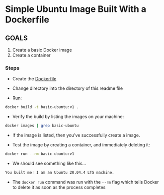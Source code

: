 # Simple Ubuntu Image Built With a Dockerfile

## GOALS

1. Create a basic Docker image
2. Create a container

### Steps

- Create the [Dockerfile](./Dockerfile)

- Change directory into the directory of this readme file
- Run:

```bash
docker build -t basic-ubuntu:v1 .
```

- Verify the build by listing the images on your machine:

```bash
docker images | grep basic-ubuntu
```

- If the image is listed, then you've successfully create a image.

- Test the image by creating a container, and immediately deleting it:

```bash
docker run --rm basic-ubuntu:v1
```

- We should see something like this...

```markdown
You built me! I am an Ubuntu 20.04.4 LTS machine.
```

- The `docker run` command was run with the `--rm` flag which tells Docker to delete it as soon as the process completes